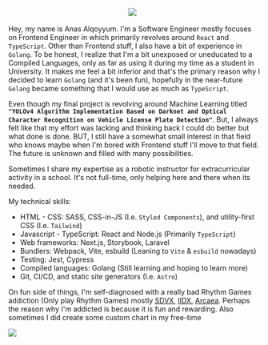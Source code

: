 <div align="center">
  
  [<img src="https://img.shields.io/badge/linkedin-4A4A4A?style=for-the-badge&logo=linkedin">](https://www.linkedin.com/in/anasalqoyyum/)&nbsp;&nbsp;
  
</div>

Hey, my name is Anas Alqoyyum. I'm a Software Engineer mostly focuses on Frontend Engineer in which primarily revolves around `React` and `TypeScript`. Other than
Frontend stuff, I also have a bit of experience in `Golang`. To be honest, I realize that I'm a bit unexposed or uneducated to a Compiled Languages, only as far as
using it during my time as a student in University. It makes me feel a bit inferior and that's the primary reason why I decided to learn `Golang`
(and it's been fun), hopefully in the near-future `Golang` became something that I would use as much as `TypeScript`.

Even though my final project is revolving around Machine Learning titled **`"YOLOv4 Algorithm Implementation Based on Darknet and Optical Character Recognition on Vehicle License Plate Detection"`**. But, I always felt like that my effort was lacking and thinking back I could do better but what done is done. BUT, I still have a
somewhat small interest in that field who knows maybe when I'm bored with Frontend stuff I'll move to that field. The future is unknown and filled with many possibilities.

Sometimes I share my expertise as a robotic instructor for extracurricular activity in a school. It's not full-time, only helping here and there when its needed.

My technical skills:

- HTML - CSS: SASS, CSS-in-JS (I.e. `Styled Components`), and utility-first CSS (I.e. `Tailwind`)
- Javascript - TypeScript: React and Node.js (Primarily `TypeScript`)
- Web frameworks: Next.js, Storybook, Laravel
- Bundlers: Webpack, Vite, esbuild (Leaning to `Vite` & `esbuild` nowadays)
- Testing: Jest, Cypress
- Compiled languages: Golang (Still learning and hoping to learn more)
- Git, CI/CD, and static site generators (I.e. `Astro`)

On fun side of things, I'm self-diagnosed with a really bad Rhythm Games addiction (Only play Rhythm Games) mostly [SDVX](https://p.eagate.573.jp/game/eacsdvx/vi/index.html), [IIDX](https://p.eagate.573.jp/game/eac2dx/infinitas/), [Arcaea](https://arcaea.lowiro.com/). Perhaps the reason why I'm addicted is because it is fun and rewarding. Also sometimes I did create some custom chart in my free-time

<img src="https://github-readme-stats.vercel.app/api?username=anasalqoyyum&show_icons=true&theme=dark"/>
